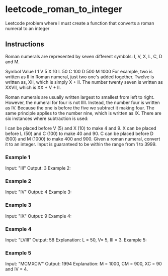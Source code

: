 # leetcode_roman_to_integer

Leetcode problem where I must create a function that converts a roman numeral to an integer

## Instructions

Roman numerals are represented by seven different symbols: I, V, X, L, C, D and M.

Symbol Value
I 1
V 5
X 10
L 50
C 100
D 500
M 1000
For example, two is written as II in Roman numeral, just two one's added together. Twelve is written as, XII, which is simply X + II. The number twenty seven is written as XXVII, which is XX + V + II.

Roman numerals are usually written largest to smallest from left to right. However, the numeral for four is not IIII. Instead, the number four is written as IV. Because the one is before the five we subtract it making four. The same principle applies to the number nine, which is written as IX. There are six instances where subtraction is used:

I can be placed before V (5) and X (10) to make 4 and 9.
X can be placed before L (50) and C (100) to make 40 and 90.
C can be placed before D (500) and M (1000) to make 400 and 900.
Given a roman numeral, convert it to an integer. Input is guaranteed to be within the range from 1 to 3999.

### Example 1

Input: "III"
Output: 3
Example 2:

### Example 2

Input: "IV"
Output: 4
Example 3:

### Example 3

Input: "IX"
Output: 9
Example 4:

### Example 4

Input: "LVIII"
Output: 58
Explanation: L = 50, V= 5, III = 3.
Example 5:

### Example 5

Input: "MCMXCIV"
Output: 1994
Explanation: M = 1000, CM = 900, XC = 90 and IV = 4.
